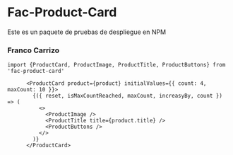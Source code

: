 # Fac-Product-Card

Este es un paquete de pruebas de despliegue en NPM

### Franco Carrizo

```
import {ProductCard, ProductImage, ProductTitle, ProductButtons} from 'fac-product-card'
```

```
      <ProductCard product={product} initialValues={{ count: 4, maxCount: 10 }}>
        {({ reset, isMaxCountReached, maxCount, increasyBy, count }) => (
          <>
            <ProductImage />
            <ProductTitle title={product.title} />
            <ProductButtons />
          </>
        )}
      </ProductCard>
```
